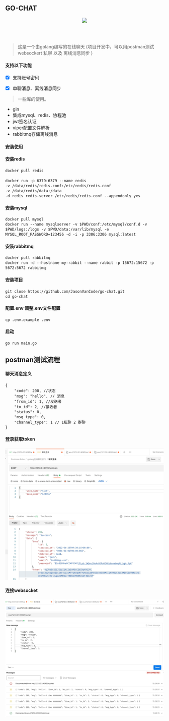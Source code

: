 ## GO-CHAT


<p align="center">
<img src="https://img.shields.io/badge/license-MIT-green" />
</p>
<br/>
<br/>

> 这是一个由golang编写的在线聊天 (项目开发中，可以用postman测试websockert 私聊 以及 离线消息同步 )

#### 支持以下功能

   - [x] 支持账号密码
   - [x] 单聊消息、离线消息同步
   
   
> 一些库的使用。
 * gin
 * 集成mysql、redis、协程池
 * jwt签名认证
 * viper配置文件解析
 * rabbitmq存储离线消息
 

#### 安装使用

#### 安装redis
```shell
docker pull redis

docker run -p 6379:6379 --name redis
-v /data/redis/redis.conf:/etc/redis/redis.conf
-v /data/redis/data:/data
-d redis redis-server /etc/redis/redis.conf --appendonly yes
```

#### 安装mysql
```shell
docker pull mysql
docker run --name mysqlserver -v $PWD/conf:/etc/mysql/conf.d -v $PWD/logs:/logs -v $PWD/data:/var/lib/mysql -e MYSQL_ROOT_PASSWORD=123456 -d -i -p 3306:3306 mysql:latest
```
#### 安装rabbitmq
```shell
docker pull rabbitmq
docker run -d --hostname my-rabbit --name rabbit -p 15672:15672 -p 5672:5672 rabbitmq

```
#### 安装项目
```shell
git close https://github.com/JasonVanCode/go-chat.git
cd go-chat
```

#### 配置.env 调整.env文件配置
```shell
cp .env.example .env
```
#### 启动
```shell
go run main.go
```

## postman测试流程

#### 聊天消息定义
```
{
	"code": 200, //状态
	"msg": "hello", // 消息
	"from_id": 1, //发送者
	"to_id": 2, //接收者
	"status": 0, 
	"msg_type": 0,
	"channel_type": 1 // 1私聊 2 群聊
}

```
#### 登录获取token

![软图](1.png)


#### 连接websocket

![软图](2.png)



